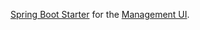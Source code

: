 [Spring Boot Starter](http://docs.spring.io/spring-boot/docs/current/reference/htmlsingle/#using-boot-starter) for the [Management UI](https://www.eclipse.org/hawkbit/documentation/interfaces/management-ui.html).